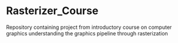 # Rasterizer_Course
Repository containing project from introductory course on computer graphics understanding the graphics pipeline through rasterization
